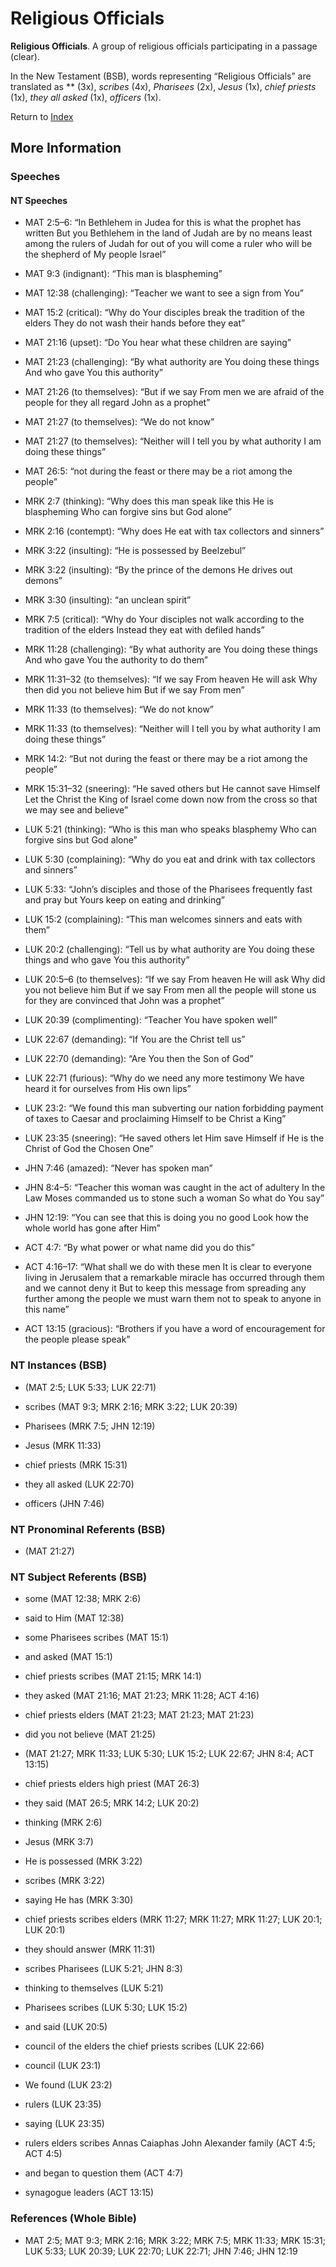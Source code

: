 # Religious Officials
**Religious Officials**. 
A group of religious officials participating in a passage (clear). 




In the New Testament (BSB), words representing “Religious Officials” are translated as 
** (3x), *scribes* (4x), *Pharisees* (2x), *Jesus* (1x), *chief priests* (1x), *they all asked* (1x), *officers* (1x). 


Return to [Index](00-Index.md)

## More Information

### Speeches

#### NT Speeches

* MAT 2:5–6: “In Bethlehem in Judea for this is what the prophet has written But you Bethlehem in the land of Judah are by no means least among the rulers of Judah for out of you will come a ruler who will be the shepherd of My people Israel”

* MAT 9:3 (indignant): “This man is blaspheming”

* MAT 12:38 (challenging): “Teacher we want to see a sign from You”

* MAT 15:2 (critical): “Why do Your disciples break the tradition of the elders They do not wash their hands before they eat”

* MAT 21:16 (upset): “Do You hear what these children are saying”

* MAT 21:23 (challenging): “By what authority are You doing these things And who gave You this authority”

* MAT 21:26 (to themselves): “But if we say From men we are afraid of the people for they all regard John as a prophet”

* MAT 21:27 (to themselves): “We do not know”

* MAT 21:27 (to themselves): “Neither will I tell you by what authority I am doing these things”

* MAT 26:5: “not during the feast or there may be a riot among the people”

* MRK 2:7 (thinking): “Why does this man speak like this He is blaspheming Who can forgive sins but God alone”

* MRK 2:16 (contempt): “Why does He eat with tax collectors and sinners”

* MRK 3:22 (insulting): “He is possessed by Beelzebul”

* MRK 3:22 (insulting): “By the prince of the demons He drives out demons”

* MRK 3:30 (insulting): “an unclean spirit”

* MRK 7:5 (critical): “Why do Your disciples not walk according to the tradition of the elders Instead they eat with defiled hands”

* MRK 11:28 (challenging): “By what authority are You doing these things And who gave You the authority to do them”

* MRK 11:31–32 (to themselves): “If we say From heaven He will ask Why then did you not believe him But if we say From men”

* MRK 11:33 (to themselves): “We do not know”

* MRK 11:33 (to themselves): “Neither will I tell you by what authority I am doing these things”

* MRK 14:2: “But not during the feast or there may be a riot among the people”

* MRK 15:31–32 (sneering): “He saved others but He cannot save Himself Let the Christ the King of Israel come down now from the cross so that we may see and believe”

* LUK 5:21 (thinking): “Who is this man who speaks blasphemy Who can forgive sins but God alone”

* LUK 5:30 (complaining): “Why do you eat and drink with tax collectors and sinners”

* LUK 5:33: “John’s disciples and those of the Pharisees frequently fast and pray but Yours keep on eating and drinking”

* LUK 15:2 (complaining): “This man welcomes sinners and eats with them”

* LUK 20:2 (challenging): “Tell us by what authority are You doing these things and who gave You this authority”

* LUK 20:5–6 (to themselves): “If we say From heaven He will ask Why did you not believe him But if we say From men all the people will stone us for they are convinced that John was a prophet”

* LUK 20:39 (complimenting): “Teacher You have spoken well”

* LUK 22:67 (demanding): “If You are the Christ tell us”

* LUK 22:70 (demanding): “Are You then the Son of God”

* LUK 22:71 (furious): “Why do we need any more testimony We have heard it for ourselves from His own lips”

* LUK 23:2: “We found this man subverting our nation forbidding payment of taxes to Caesar and proclaiming Himself to be Christ a King”

* LUK 23:35 (sneering): “He saved others let Him save Himself if He is the Christ of God the Chosen One”

* JHN 7:46 (amazed): “Never has spoken man”

* JHN 8:4–5: “Teacher this woman was caught in the act of adultery In the Law Moses commanded us to stone such a woman So what do You say”

* JHN 12:19: “You can see that this is doing you no good Look how the whole world has gone after Him”

* ACT 4:7: “By what power or what name did you do this”

* ACT 4:16–17: “What shall we do with these men It is clear to everyone living in Jerusalem that a remarkable miracle has occurred through them and we cannot deny it But to keep this message from spreading any further among the people we must warn them not to speak to anyone in this name”

* ACT 13:15 (gracious): “Brothers if you have a word of encouragement for the people please speak”

### NT Instances (BSB)

*  (MAT 2:5; LUK 5:33; LUK 22:71)

* scribes (MAT 9:3; MRK 2:16; MRK 3:22; LUK 20:39)

* Pharisees (MRK 7:5; JHN 12:19)

* Jesus (MRK 11:33)

* chief priests (MRK 15:31)

* they all asked (LUK 22:70)

* officers (JHN 7:46)



### NT Pronominal Referents (BSB)

*  (MAT 21:27)



### NT Subject Referents (BSB)

* some (MAT 12:38; MRK 2:6)

* said to Him (MAT 12:38)

* some Pharisees scribes (MAT 15:1)

* and asked (MAT 15:1)

* chief priests scribes (MAT 21:15; MRK 14:1)

* they asked (MAT 21:16; MAT 21:23; MRK 11:28; ACT 4:16)

* chief priests elders (MAT 21:23; MAT 21:23; MAT 21:23)

* did you not believe (MAT 21:25)

*  (MAT 21:27; MRK 11:33; LUK 5:30; LUK 15:2; LUK 22:67; JHN 8:4; ACT 13:15)

* chief priests elders high priest (MAT 26:3)

* they said (MAT 26:5; MRK 14:2; LUK 20:2)

* thinking (MRK 2:6)

* Jesus (MRK 3:7)

* He is possessed (MRK 3:22)

* scribes (MRK 3:22)

* saying He has (MRK 3:30)

* chief priests scribes elders (MRK 11:27; MRK 11:27; MRK 11:27; LUK 20:1; LUK 20:1)

* they should answer (MRK 11:31)

* scribes Pharisees (LUK 5:21; JHN 8:3)

* thinking to themselves (LUK 5:21)

* Pharisees scribes (LUK 5:30; LUK 15:2)

* and said (LUK 20:5)

* council of the elders the chief priests scribes (LUK 22:66)

* council (LUK 23:1)

* We found (LUK 23:2)

* rulers (LUK 23:35)

* saying (LUK 23:35)

* rulers elders scribes Annas Caiaphas John Alexander family (ACT 4:5; ACT 4:5)

* and began to question them (ACT 4:7)

* synagogue leaders (ACT 13:15)



### References (Whole Bible)

* MAT 2:5; MAT 9:3; MRK 2:16; MRK 3:22; MRK 7:5; MRK 11:33; MRK 15:31; LUK 5:33; LUK 20:39; LUK 22:70; LUK 22:71; JHN 7:46; JHN 12:19




